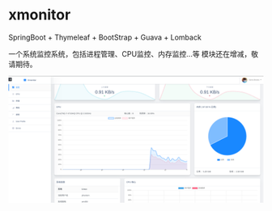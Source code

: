 # xmonitor

SpringBoot + Thymeleaf + BootStrap + Guava + Lomback

一个系统监控系统，包括进程管理、CPU监控、内存监控...等
模块还在增减，敬请期待。

![](main.png)
